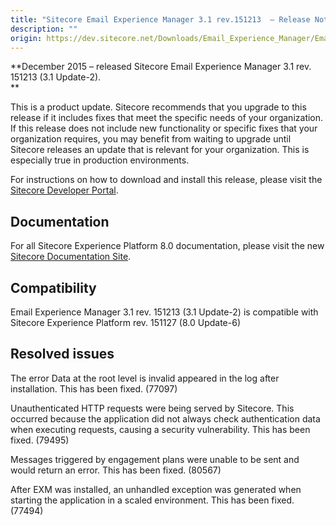 ```yaml
---
title: "Sitecore Email Experience Manager 3.1 rev.151213  – Release Notes"
description: ""
origin: https://dev.sitecore.net/Downloads/Email_Experience_Manager/Email_Experience_Manager_31/Email_Experience_Manager_31_Update_2/Release_Notes
---
```


**December 2015 – released Sitecore Email Experience Manager 3.1 rev. 151213 (3.1 Update-2).  
**

This is a product update. Sitecore recommends that you upgrade to this release if it includes fixes that meet the specific needs of your organization. If this release does not include new functionality or specific fixes that your organization requires, you may benefit from waiting to upgrade until Sitecore releases an update that is relevant for your organization. This is especially true in production environments.

For instructions on how to download and install this release, please visit the [Sitecore Developer Portal](/downloads/Email_Experience_Manager/Email_Experience_Manager_31/Email_Experience_Manager_31_Update_2).

## Documentation

For all Sitecore Experience Platform 8.0 documentation, please visit the new [Sitecore Documentation Site](http://doc.sitecore.net).

## Compatibility

Email Experience Manager 3.1 rev. 151213 (3.1 Update-2) is compatible with Sitecore Experience Platform rev. 151127 (8.0 Update-6)

## Resolved issues

The error Data at the root level is invalid appeared in the log after installation. This has been fixed. (77097)

Unauthenticated HTTP requests were being served by Sitecore. This occurred because the application did not always check authentication data when executing requests, causing a security vulnerability. This has been fixed. (79495)

Messages triggered by engagement plans were unable to be sent and would return an error. This has been fixed. (80567)

After EXM was installed, an unhandled exception was generated when starting the application in a scaled environment. This has been fixed. (77494)